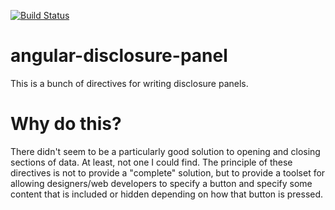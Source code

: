 [![Build Status](https://travis-ci.org/KamBha/angular-disclosure-panel.svg?branch=master)](https://travis-ci.org/KamBha/angular-disclosure-panel)

# angular-disclosure-panel

This is a bunch of directives for writing disclosure panels.

# Why do this?
There didn't seem to be a particularly good solution to opening and closing sections of data.  At least, not one I could find.  The principle of these directives is not to provide a "complete" solution, but to provide a toolset for allowing designers/web developers to specify a button and specify some content that is included or hidden depending on how that button is pressed.
